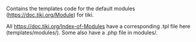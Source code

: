 Contains the templates code for the default modules (https://doc.tiki.org/Module) for tiki.

All https://doc.tiki.org/Index-of-Modules have a corresponding .tpl file here (templates/modules/).  Some also have a .php file in modules/.